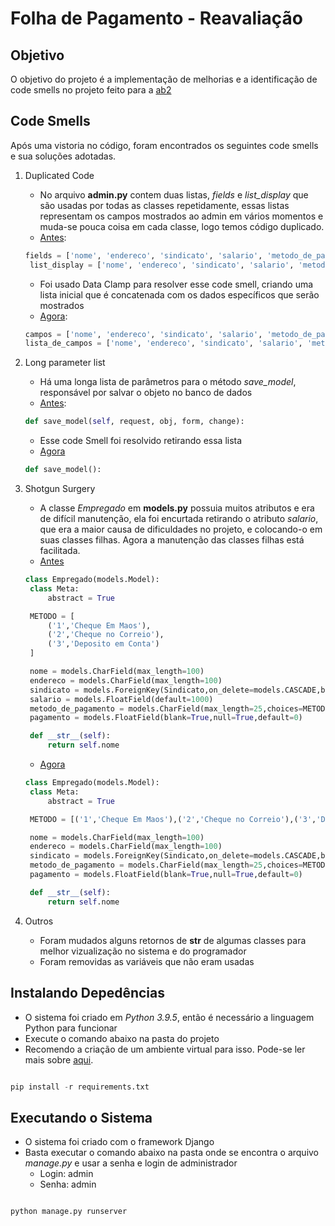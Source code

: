 # Folha de Pagamento - Reavaliação
## Objetivo
O objetivo do projeto é a implementação de melhorias e a identificação de code smells no projeto feito para a [ab2](https://github.com/brsevero/folha_refatorada)

## Code Smells
Após uma vistoria no código, foram encontrados os seguintes code smells e sua soluções adotadas.

1. Duplicated Code
   - No arquivo __admin.py__ contem duas listas, _fields_ e _list_display_ que são usadas por todas as classes repetidamente, essas listas representam os campos mostrados ao admin em vários momentos e muda-se pouca coisa em cada classe, logo temos código duplicado.
   - [Antes](https://github.com/brsevero/folha_refatorada/blob/01c121f3aaa4f571c04e3791daccf96bb677567c/sistema/admin.py#L5):
   ~~~Python
   fields = ['nome', 'endereco', 'sindicato', 'salario', 'metodo_de_pagamento', 'dia_do_pagamento']
    list_display = ['nome', 'endereco', 'sindicato', 'salario', 'metodo_de_pagamento', 'dia_do_pagamento','pagamento']
   ~~~
   - Foi usado Data Clamp para resolver esse code smell, criando uma lista inicial que é concatenada com os dados específicos que serão mostrados
   - [Agora](https://github.com/brsevero/Folha-Reavaliacao/blob/38d2cb53a932f2ab52a0dc23a30427eaee4fe016/sistema/admin.py#L4):
   ~~~Python
   campos = ['nome', 'endereco', 'sindicato', 'salario', 'metodo_de_pagamento']
   lista_de_campos = ['nome', 'endereco', 'sindicato', 'salario', 'metodo_de_pagamento','pagamento']
   ~~~

1. Long parameter list
   - Há uma longa lista de parâmetros para o método _save_model_, responsável por salvar o objeto no banco de dados
   - [Antes](https://github.com/brsevero/folha_refatorada/blob/01c121f3aaa4f571c04e3791daccf96bb677567c/sistema/admin.py#L7):
   ~~~Python
   def save_model(self, request, obj, form, change):
   ~~~
   - Esse code Smell foi resolvido retirando essa lista
   - [Agora](https://github.com/brsevero/Folha-Reavaliacao/blob/39d0e1ea912bab7cb8a998a80199cd8f2804c4ce/sistema/admin.py#L10)
   ~~~Python
   def save_model():
   ~~~

1. Shotgun Surgery
   - A classe _Empregado_ em __models.py__ possuia muitos atributos e era de difícil manutenção, ela foi encurtada retirando o atributo _salario_, que era a maior causa de dificuldades no projeto, e colocando-o em suas classes filhas. Agora a manutenção das classes filhas está facilitada.
   - [Antes](https://github.com/brsevero/folha_refatorada/blob/01c121f3aaa4f571c04e3791daccf96bb677567c/sistema/models.py#L24)
   ~~~Python
   class Empregado(models.Model):
    class Meta:
        abstract = True

    METODO = [
        ('1','Cheque Em Maos'),
        ('2','Cheque no Correio'),
        ('3','Deposito em Conta')
    ]

    nome = models.CharField(max_length=100)
    endereco = models.CharField(max_length=100)
    sindicato = models.ForeignKey(Sindicato,on_delete=models.CASCADE,blank=True,null=True)
    salario = models.FloatField(default=1000)
    metodo_de_pagamento = models.CharField(max_length=25,choices=METODO,default='1')
    pagamento = models.FloatField(blank=True,null=True,default=0)

    def __str__(self):
        return self.nome
   ~~~
   - [Agora](https://github.com/brsevero/Folha-Reavaliacao/blob/ae88a67e5e342edcb490afcacbd743ba3e632b6d/sistema/models.py#L11)
   ~~~Python
   class Empregado(models.Model):
    class Meta:
        abstract = True

    METODO = [('1','Cheque Em Maos'),('2','Cheque no Correio'),('3','Deposito em Conta')]

    nome = models.CharField(max_length=100)
    endereco = models.CharField(max_length=100)
    sindicato = models.ForeignKey(Sindicato,on_delete=models.CASCADE,blank=True,null=True)
    metodo_de_pagamento = models.CharField(max_length=25,choices=METODO,default='1')
    pagamento = models.FloatField(blank=True,null=True,default=0)

    def __str__(self):
        return self.nome
   ~~~

1. Outros
   - Foram mudados alguns retornos de __str__ de algumas classes para melhor vizualização no sistema e do programador
   - Foram removidas as variáveis que não eram usadas

## Instalando Depedências
- O sistema foi criado em _Python 3.9.5_, então é necessário a linguagem Python para funcionar
- Execute o comando abaixo na pasta do projeto
- Recomendo a criação de um ambiente virtual para isso. Pode-se ler mais sobre [aqui](https://docs.python.org/pt-br/3/tutorial/venv.html).

~~~python

pip install -r requirements.txt

~~~

## Executando o Sistema
- O sistema foi criado com o framework Django
- Basta executar o comando abaixo na pasta onde se encontra o arquivo _manage.py_ e usar a senha e login de administrador
  - Login: admin
  - Senha: admin

~~~python

python manage.py runserver

~~~